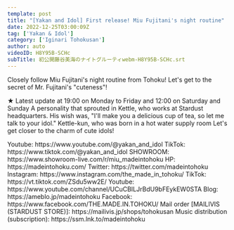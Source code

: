 ```yaml
---
template: post
title: "[Yakan and Idol] First release! Miu Fujitani's night routine"
date: 2022-12-25T03:00:09Z
tag: ['Yakan & Idol']
category: ['Iginari Tohokusan']
author: auto 
videoID: H8Y95B-SCHc
subTitle: 初公開藤谷美海のナイトグルーティwebm-H8Y95B-SCHc.srt
---
```

Closely follow Miu Fujitani's night routine from Tohoku!
Let's get to the secret of Mr. Fujitani's "cuteness"!

★ Latest update at 19:00 on Monday to Friday and 12:00 on Saturday and Sunday
A personality that sprouted in Kettle, who works at Stardust headquarters.
His wish was, "I'll make you a delicious cup of tea, so let me talk to your idol."
Kettle-kun, who was born in a hot water supply room
Let's get closer to the charm of cute idols!

<Kettle and Idol>
Youtube: https://www.youtube.com/@yakan_and_idol
TikTok: https://www.tiktok.com/@yakan_and_idol

<Mimi Fujitani>
SHOWROOM: https://www.showroom-live.com/r/miu_madeintohoku

<Iginari Tohoku product>
HP: https://madeintohoku.com/
Twitter: https://twitter.com/madeintohoku
Instagram: https://www.instagram.com/the_made_in_tohoku/
TikTok: https://vt.tiktok.com/ZSdu5ww2E/
Youtube: https://www.youtube.com/channel/UCuCBILJrBdU9bFEykEW0STA
Blog: https://ameblo.jp/madeintohoku
Facebook: https://www.facebook.com/THE.MADE.IN.TOHOKU/
Mail order [MAILIVIS (STARDUST STORE)]: https://mailivis.jp/shops/tohokusan
Music distribution (subscription): https://ssm.lnk.to/madeintohoku
